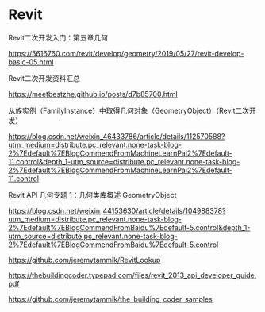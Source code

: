 # Revit

Revit二次开发入门：第五章几何

https://5616760.com/revit/develop/geometry/2019/05/27/revit-develop-basic-05.html

Revit二次开发资料汇总

https://meetbestzhe.github.io/posts/d7b85700.html

从族实例（FamilyInstance）中取得几何对象（GeometryObject）（Revit二次开发）

https://blog.csdn.net/weixin_46433786/article/details/112570588?utm_medium=distribute.pc_relevant.none-task-blog-2%7Edefault%7EBlogCommendFromMachineLearnPai2%7Edefault-11.control&depth_1-utm_source=distribute.pc_relevant.none-task-blog-2%7Edefault%7EBlogCommendFromMachineLearnPai2%7Edefault-11.control


Revit API 几何专题 1：几何类库概述 GeometryObject

https://blog.csdn.net/weixin_44153630/article/details/104988378?utm_medium=distribute.pc_relevant.none-task-blog-2%7Edefault%7EBlogCommendFromBaidu%7Edefault-5.control&depth_1-utm_source=distribute.pc_relevant.none-task-blog-2%7Edefault%7EBlogCommendFromBaidu%7Edefault-5.control


https://github.com/jeremytammik/RevitLookup


https://thebuildingcoder.typepad.com/files/revit_2013_api_developer_guide.pdf


https://github.com/jeremytammik/the_building_coder_samples

